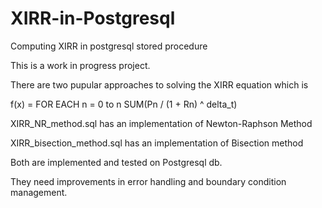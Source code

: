 # XIRR-in-Postgresql
Computing XIRR in postgresql stored procedure

This is a work in progress project. 

There are two pupular approaches to solving the XIRR equation which is

f(x) = FOR EACH n = 0 to n SUM(Pn / (1 + Rn) ^ delta_t)

XIRR_NR_method.sql has an implementation of Newton-Raphson Method

XIRR_bisection_method.sql has an implementation of Bisection method

Both are implemented and tested on Postgresql db. 

They need improvements in error handling and boundary condition management.
